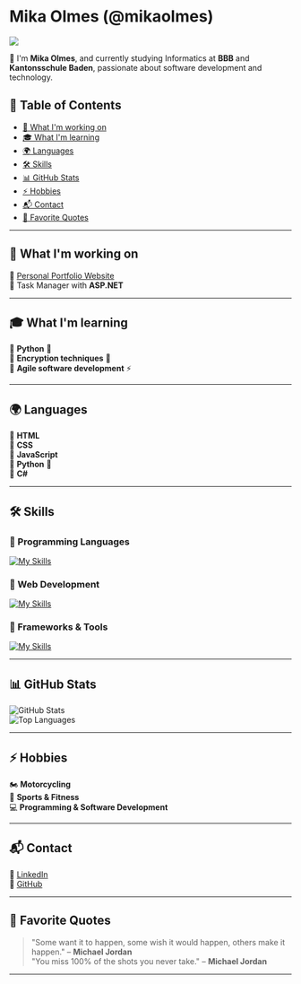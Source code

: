 # Mika Olmes (@mikaolmes)  
<picture>
  <source
    srcset="https://github-readme-stats.vercel.app/api?mikaolmes=anuraghazra&show_icons=true&theme=dark"
    media="(prefers-color-scheme: dark)"
  />
  <source
    srcset="https://github-readme-stats.vercel.app/api?mikaolmes=anuraghazra&show_icons=true"
    media="(prefers-color-scheme: light), (prefers-color-scheme: no-preference)"
  />
  <img src="https://github-readme-stats.vercel.app/api?mikaolmes=anuraghazra&show_icons=true" />
</picture>

👋 I'm **Mika Olmes**, and currently studying Informatics at **BBB** and **Kantonsschule Baden**, passionate about software development and technology.  

## 📌 Table of Contents  
- [🚀 What I'm working on](#-what-im-working-on)  
- [🎓 What I'm learning](#-what-im-learning)  
- [🌍 Languages](#-languages)  
- [🛠️ Skills](#-skills)  
- [📊 GitHub Stats](#-github-stats)  
- [⚡ Hobbies](#-hobbies)  
- [📬 Contact](#-contact)  
- [💬 Favorite Quotes](#-favorite-quotes)  

---

## 🚀 What I'm working on  
🔹 [Personal Portfolio Website](https://mikaolmes.github.io/)  
🔹 Task Manager with **ASP.NET**  

---

## 🎓 What I'm learning  
🔹 **Python** 🐍  
🔹 **Encryption techniques** 🔐  
🔹 **Agile software development** ⚡  

---

## 🌍 Languages  
🔹 **HTML**  
🔹 **CSS**  
🔹 **JavaScript**  
🔹 **Python** 🐍  
🔹 **C#**  

---

## 🛠️ Skills  

### 🔹 Programming Languages  
[![My Skills](https://skillicons.dev/icons?i=python,js,c#)](https://skillicons.dev)

### 🔹 Web Development  
[![My Skills](https://skillicons.dev/icons?i=html,css,js)](https://skillicons.dev)  

### 🔹 Frameworks & Tools  
[![My Skills](https://skillicons.dev/icons?i=dotnet,docker,github,vscode,visualstudio)](https://skillicons.dev)  


---

## 📊 GitHub Stats  
![GitHub Stats](https://github-readme-stats.vercel.app/api?username=mikaolmes&show_icons=true&theme=transparent)  
![Top Languages](https://github-readme-stats.vercel.app/api/top-langs/?username=mikaolmes&layout=compact&theme=github_dark)  

---

## ⚡ Hobbies  
🏍️ **Motorcycling**  
👟 **Sports & Fitness**  
💻 **Programming & Software Development**  

---

## 📬 Contact  
🔹 [LinkedIn](https://www.linkedin.com/in/mika-olmes-2227b1341/)  
🔹 [GitHub](https://github.com/mikaolmes)  

---

## 💬 Favorite Quotes  
> "Some want it to happen, some wish it would happen, others make it happen." – **Michael Jordan**  
> "You miss 100% of the shots you never take." – **Michael Jordan**  

---
